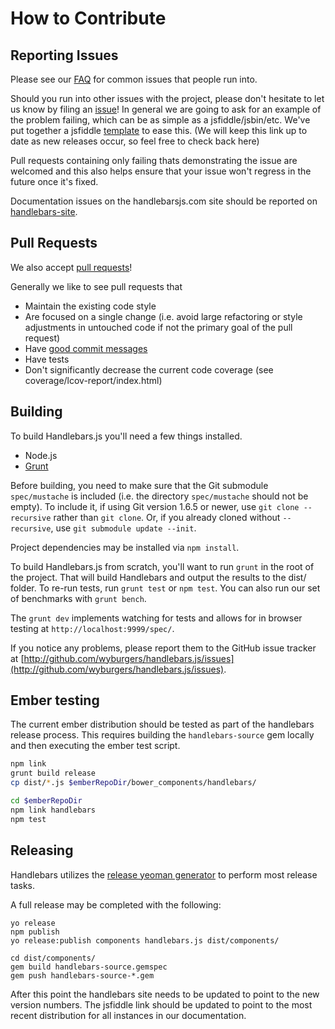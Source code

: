 # How to Contribute

## Reporting Issues

Please see our [FAQ](https://github.com/wyburgers/handlebars.js/blob/master/FAQ.md) for common issues that people run into.

Should you run into other issues with the project, please don't hesitate to let us know by filing an [issue][issue]! In general we are going to ask for an example of the problem failing, which can be as simple as a jsfiddle/jsbin/etc. We've put together a jsfiddle [template][jsfiddle] to ease this. (We will keep this link up to date as new releases occur, so feel free to check back here)

Pull requests containing only failing thats demonstrating the issue are welcomed and this also helps ensure that your issue won't regress in the future once it's fixed.

Documentation issues on the handlebarsjs.com site should be reported on [handlebars-site](https://github.com/wyburgers/handlebars-site).

## Pull Requests

We also accept [pull requests][pull-request]!

Generally we like to see pull requests that
- Maintain the existing code style
- Are focused on a single change (i.e. avoid large refactoring or style adjustments in untouched code if not the primary goal of the pull request)
- Have [good commit messages](http://tbaggery.com/2008/04/19/a-note-about-git-commit-messages.html)
- Have tests
- Don't significantly decrease the current code coverage (see coverage/lcov-report/index.html)

## Building

To build Handlebars.js you'll need a few things installed.

* Node.js
* [Grunt](http://gruntjs.com/getting-started)

Before building, you need to make sure that the Git submodule `spec/mustache` is included (i.e. the directory `spec/mustache` should not be empty). To include it, if using Git version 1.6.5 or newer, use `git clone --recursive` rather than `git clone`. Or, if you already cloned without `--recursive`, use `git submodule update --init`.

Project dependencies may be installed via `npm install`.

To build Handlebars.js from scratch, you'll want to run `grunt`
in the root of the project. That will build Handlebars and output the
results to the dist/ folder. To re-run tests, run `grunt test` or `npm test`.
You can also run our set of benchmarks with `grunt bench`.

The `grunt dev` implements watching for tests and allows for in browser testing at `http://localhost:9999/spec/`.

If you notice any problems, please report them to the GitHub issue tracker at
[http://github.com/wyburgers/handlebars.js/issues](http://github.com/wyburgers/handlebars.js/issues).

## Ember testing

The current ember distribution should be tested as part of the handlebars release process. This requires building the `handlebars-source` gem locally and then executing the ember test script.

```sh
npm link
grunt build release
cp dist/*.js $emberRepoDir/bower_components/handlebars/

cd $emberRepoDir
npm link handlebars
npm test
```

## Releasing

Handlebars utilizes the [release yeoman generator][generator-release] to perform most release tasks.

A full release may be completed with the following:

```
yo release
npm publish
yo release:publish components handlebars.js dist/components/

cd dist/components/
gem build handlebars-source.gemspec
gem push handlebars-source-*.gem
```

After this point the handlebars site needs to be updated to point to the new version numbers. The jsfiddle link should be updated to point to the most recent distribution for all instances in our documentation.

[generator-release]: https://github.com/walmartlabs/generator-release
[pull-request]: https://github.com/wyburgers/handlebars.js/pull/new/master
[issue]: https://github.com/wyburgers/handlebars.js/issues/new
[jsfiddle]: http://jsfiddle.net/9D88g/26/

